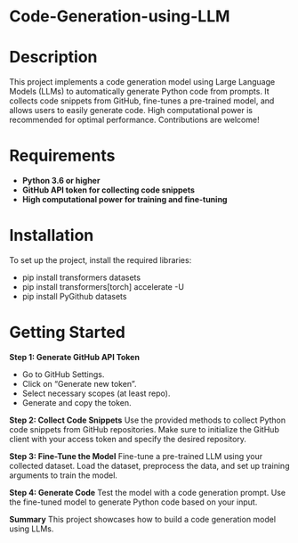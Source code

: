 # Code-Generation-using-LLM
# Description
This project implements a code generation model using Large Language Models (LLMs) to automatically generate Python code from prompts. It collects code snippets from GitHub, fine-tunes a pre-trained model, and allows users to easily generate code. High computational power is recommended for optimal performance. Contributions are welcome!

# Requirements
- **Python 3.6 or higher**
- **GitHub API token for collecting code snippets**
- **High computational power for training and fine-tuning**

# Installation
To set up the project, install the required libraries:

- pip install transformers datasets
- pip install transformers[torch] accelerate -U
- pip install PyGithub datasets

# Getting Started
**Step 1: Generate GitHub API Token**
- Go to GitHub Settings.
- Click on “Generate new token”.
- Select necessary scopes (at least repo).
- Generate and copy the token.
  
**Step 2: Collect Code Snippets**
Use the provided methods to collect Python code snippets from GitHub repositories. Make sure to initialize the GitHub client with your access token and specify the desired repository.

**Step 3: Fine-Tune the Model**
Fine-tune a pre-trained LLM using your collected dataset. Load the dataset, preprocess the data, and set up training arguments to train the model.

**Step 4: Generate Code**
Test the model with a code generation prompt. Use the fine-tuned model to generate Python code based on your input.

**Summary**
This project showcases how to build a code generation model using LLMs.
